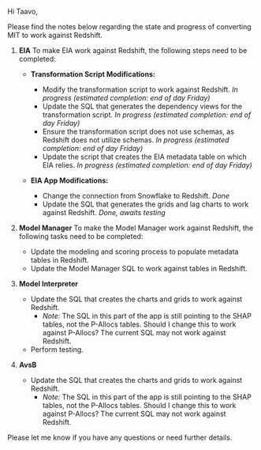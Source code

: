 Hi Taavo,

Please find the notes below regarding the state and progress of converting MIT to work against Redshift.

1. **EIA**
   To make EIA work against Redshift, the following steps need to be completed:

   - **Transformation Script Modifications:**
     - Modify the transformation script to work against Redshift. *In progress (estimated completion: end of day Friday)*
     - Update the SQL that generates the dependency views for the transformation script. *In progress (estimated completion: end of day Friday)*
     - Ensure the transformation script does not use schemas, as Redshift does not utilize schemas. *In progress (estimated completion: end of day Friday)*
     - Update the script that creates the EIA metadata table on which EIA relies. *In progress (estimated completion: end of day Friday)*

   - **EIA App Modifications:**
     - Change the connection from Snowflake to Redshift. *Done*
     - Update the SQL that generates the grids and lag charts to work against Redshift. *Done, awaits testing*

2. **Model Manager**
   To make the Model Manager work against Redshift, the following tasks need to be completed:

   - Update the modeling and scoring process to populate metadata tables in Redshift.
   - Update the Model Manager SQL to work against tables in Redshift.

3. **Model Interpreter**
   - Update the SQL that creates the charts and grids to work against Redshift.
     - *Note:* The SQL in this part of the app is still pointing to the SHAP tables, not the P-Allocs tables. Should I change this to work against P-Allocs? The current SQL may not work against Redshift.
   - Perform testing.

4. **AvsB**
   - Update the SQL that creates the charts and grids to work against Redshift.
     - *Note:* The SQL in this part of the app is still pointing to the SHAP tables, not the P-Allocs tables. Should I change this to work against P-Allocs? The current SQL may not work against Redshift.

Please let me know if you have any questions or need further details.
